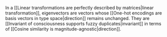 ---
---

In a [[Linear transformations are perfectly described by matrices|linear transformation]], eigenvectors are vectors whose [[One-hot encodings are basis vectors in type space|direction]] remains unchanged. They are [[Invariant of consciousness supports fuzzy duplicates|invariant]] in terms of [[Cosine similarity is magnitude-agnostic|direction]].